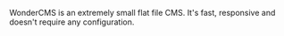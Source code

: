WonderCMS is an extremely small flat file CMS. It's fast, responsive and doesn't require any configuration.